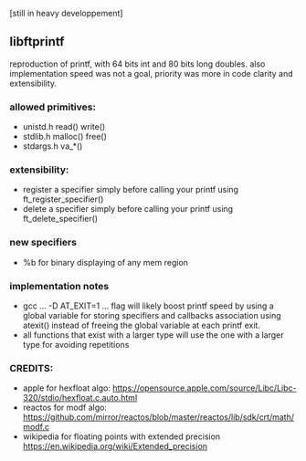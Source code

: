 [still in heavy developpement]

## libftprintf

reproduction of printf, with 64 bits int and 80 bits long doubles.
also implementation speed was not a goal, priority was more in code clarity and extensibility.

### allowed primitives:
* unistd.h    read()      write()
* stdlib.h    malloc()    free()
* stdargs.h   va_*()

### extensibility:

* register a specifier simply before calling your printf using ft_register_specifier()
* delete a specifier simply before calling your printf using ft_delete_specifier()

### new specifiers
* %b for binary displaying of any mem region

### implementation notes
* gcc ... -D AT_EXIT=1 ... flag will likely boost printf speed by using a global variable for storing specifiers and callbacks association using atexit() instead of freeing the global variable at each printf exit.
* all functions that exist with a larger type will use the one with a larger type for avoiding repetitions 

### CREDITS:

- apple for hexfloat algo: https://opensource.apple.com/source/Libc/Libc-320/stdio/hexfloat.c.auto.html
- reactos for modf algo: https://github.com/mirror/reactos/blob/master/reactos/lib/sdk/crt/math/modf.c
- wikipedia for floating points with extended precision https://en.wikipedia.org/wiki/Extended_precision
